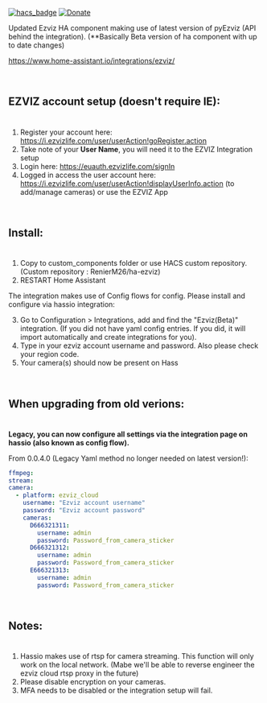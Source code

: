 [![hacs_badge](https://img.shields.io/badge/HACS-Custom-41BDF5.svg)](https://github.com/hacs/integration)
[![Donate](https://img.shields.io/badge/donate-Coffee-yellow.svg)](https://www.buymeacoffee.com/renierm)

Updated Ezviz HA component making use of latest version of pyEzviz (API behind the integration). (**Basically Beta version of ha component with up to date changes)

https://www.home-assistant.io/integrations/ezviz/

&nbsp;
## EZVIZ account setup (doesn't require IE):
#

1) Register your account here: https://i.ezvizlife.com/user/userAction!goRegister.action
2) Take note of your **User Name**, you will need it to the EZVIZ Integration setup
3) Login here: https://euauth.ezvizlife.com/signIn
4) Logged in access the user account here: https://i.ezvizlife.com/user/userAction!displayUserInfo.action (to add/manage cameras) or use the EZVIZ App

&nbsp;

## Install:
#

1) Copy to custom_components folder or use HACS custom repository. (Custom repository : RenierM26/ha-ezviz)
2) RESTART Home Assistant

The integration makes use of Config flows for config. Please install and configure via hassio integration:

3) Go to Configuration > Integrations, add and find the "Ezviz(Beta)" integration. (If you did not have yaml config entries. If you did, it will import automatically and create integrations for you).
4) Type in your ezviz account username and password. Also please check your region code.
5) Your camera(s) should now be present on Hass

&nbsp;

## When upgrading from old verions:
#

**Legacy, you can now configure all settings via the integration page on hassio (also known as config flow).**

From 0.0.4.0 (Legacy Yaml method no longer needed on latest version!):

```yaml
ffmpeg:
stream:
camera:
  - platform: ezviz_cloud
    username: "Ezviz account username"
    password: "Ezviz account password"
    cameras:
      D666321311:
        username: admin
        password: Password_from_camera_sticker
      D666321312:
        username: admin
        password: Password_from_camera_sticker
      E666321313:
        username: admin
        password: Password_from_camera_sticker

```

&nbsp;

## Notes:
#

1) Hassio makes use of rtsp for camera streaming. This function will only work on the local network. (Mabe we'll be able to reverse engineer the ezviz cloud rtsp proxy in the future)
2) Please disable encryption on your cameras.
3) MFA needs to be disabled or the integration setup will fail.

